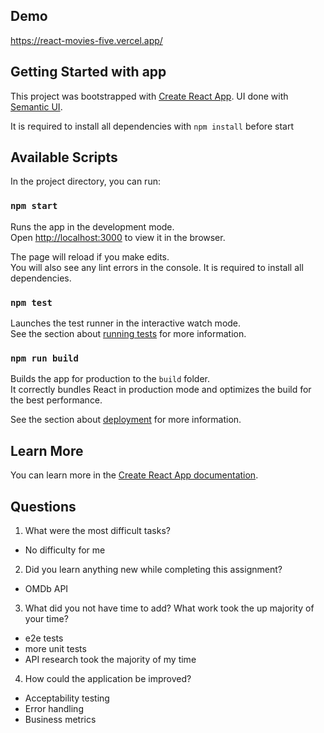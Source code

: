## Demo

https://react-movies-five.vercel.app/

## Getting Started with app 

This project was bootstrapped with [Create React App](https://github.com/facebook/create-react-app).
UI done with [Semantic UI](https://react.semantic-ui.com/).

It is required to install all dependencies with `npm install` before start

## Available Scripts

In the project directory, you can run:

### `npm start`

Runs the app in the development mode.\
Open [http://localhost:3000](http://localhost:3000) to view it in the browser.

The page will reload if you make edits.\
You will also see any lint errors in the console.
It is required to install all dependencies.

### `npm test`

Launches the test runner in the interactive watch mode.\
See the section about [running tests](https://facebook.github.io/create-react-app/docs/running-tests) for more information.

### `npm run build`

Builds the app for production to the `build` folder.\
It correctly bundles React in production mode and optimizes the build for the best performance.

See the section about [deployment](https://facebook.github.io/create-react-app/docs/deployment) for more information.

## Learn More

You can learn more in the [Create React App documentation](https://facebook.github.io/create-react-app/docs/getting-started).

## Questions

1. What were the most difficult tasks?
- No difficulty for me
2. Did you learn anything new while completing this assignment?
- OMDb API
3. What did you not have time to add? What work took the up majority of your
time?
- e2e tests
- more unit tests
- API research took the majority of my time
4. How could the application be improved?
- Acceptability testing
- Error handling
- Business metrics

